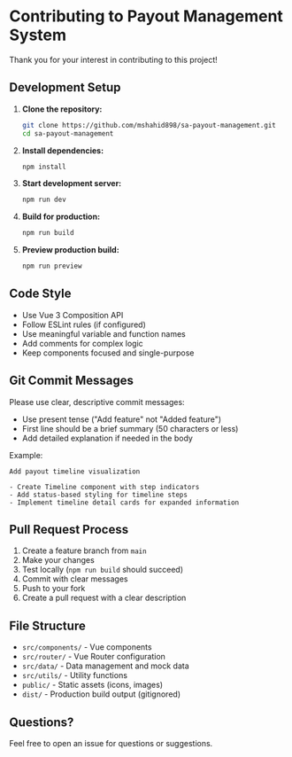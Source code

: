 # Contributing to Payout Management System

Thank you for your interest in contributing to this project!

## Development Setup

1. **Clone the repository:**
   ```bash
   git clone https://github.com/mshahid898/sa-payout-management.git
   cd sa-payout-management
   ```

2. **Install dependencies:**
   ```bash
   npm install
   ```

3. **Start development server:**
   ```bash
   npm run dev
   ```

4. **Build for production:**
   ```bash
   npm run build
   ```

5. **Preview production build:**
   ```bash
   npm run preview
   ```

## Code Style

- Use Vue 3 Composition API
- Follow ESLint rules (if configured)
- Use meaningful variable and function names
- Add comments for complex logic
- Keep components focused and single-purpose

## Git Commit Messages

Please use clear, descriptive commit messages:

- Use present tense ("Add feature" not "Added feature")
- First line should be a brief summary (50 characters or less)
- Add detailed explanation if needed in the body

Example:
```
Add payout timeline visualization

- Create Timeline component with step indicators
- Add status-based styling for timeline steps
- Implement timeline detail cards for expanded information
```

## Pull Request Process

1. Create a feature branch from `main`
2. Make your changes
3. Test locally (`npm run build` should succeed)
4. Commit with clear messages
5. Push to your fork
6. Create a pull request with a clear description

## File Structure

- `src/components/` - Vue components
- `src/router/` - Vue Router configuration
- `src/data/` - Data management and mock data
- `src/utils/` - Utility functions
- `public/` - Static assets (icons, images)
- `dist/` - Production build output (gitignored)

## Questions?

Feel free to open an issue for questions or suggestions.

